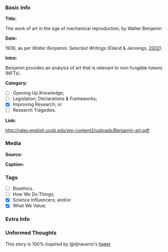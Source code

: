 <!-- *Copy and paste this file's text (in raw, without rendering) into new files for new stories. -->

### Basic Info

**Title:**
<!-- Insert title for this story in line 7. The name of the GitHub file above must be: "[BCE or CE] YYYY [TITLE].md". For example, an event in 530 BC with the title "Thales falls into a well" would be called "BCE 0530 Thales falls into a well.md" -->
The work of art in the age of mechanical reproduction, by Walter Benjamin

**Date:**
<!-- Type in line 11 the date of this story, and link to a source confirming the selected date -->
1936, as per _Walter Benjamin: Selected Writings_ (Eiland & Jennings, [2002](http://raley.english.ucsb.edu/wp-content2/uploads/Benjamin-art.pdf)).

**Intro:**
<!-- Share in line 15 a brief intro to the story (keep it under 240 characters) -->
Benjamin provides an analysis of art that is relevant to non-fungible tokens (NFTs).

**Category:** 
<!-- Select one (and ONLY ONE) by typing "x" between "[ ]". Make sure to type in the commit the issue number for the category you select, as it appears next to each category. -->

- [ ] Opening Up Knowledge; <!-- #10 -->
- [ ] Legislation, Declarations & Frameworks; <!-- #11 -->
- [x] Improving Research; or <!-- #12 -->
- [ ] Research Tragedies. <!-- #13 -->

**Link:**
<!-- Not necessary, can say "N/A" or be a link to the story's pertinent document/article/book; as an example, the *Code of Hammurabi* links to the very [*Code of Hammurabi*](https://avalon.law.yale.edu/ancient/hamframe.asp). Type in line 27. -->
http://raley.english.ucsb.edu/wp-content2/uploads/Benjamin-art.pdf

### Media

**Source:** 
<!-- Share in line 33 direct link to an image that can be shared following its copyright; [Wikimedia Commons](https://commons.wikimedia.org/wiki/Commons:Reusing_content_outside_Wikimedia) is a good place to look -->


**Caption:** 
<!-- Insert a description of the image in line 37; be detailed as this will serve as ALT text -->


### Tags
<!-- Type "x" between "[ ]" for all relevant tags. Make sure to type in the commit the issue number for the tag(s) you select, as it appears next to each tag. -->

- [ ] Bioethics. <!-- #14 -->
- [ ] How We Do Things; <!-- #15 -->
- [x] Science Influencers; and/or <!-- #16 -->
- [x] What We Value; <!-- #17 -->

### Extra Info
<!-- Paste the story onto line 49! Remember: a line is a paragraph and a blank line must be placed between paragraphs. -->


### Unformed Thoughts
This story is 100% inspired by @djnavarro's [tweet](https://twitter.com/djnavarro/status/1467239248499675138)
